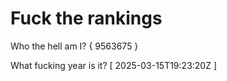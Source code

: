 # Fuck the rankings

Who the hell am I?
{ 9563675 }

What fucking year is it?
[ 2025-03-15T19:23:20Z ]

